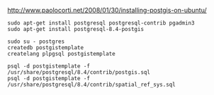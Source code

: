 http://www.paolocorti.net/2008/01/30/installing-postgis-on-ubuntu/

```
sudo apt-get install postgresql postgresql-contrib pgadmin3
sudo apt-get install postgresql-8.4-postgis

sudo su - postgres
createdb postgistemplate
createlang plpgsql postgistemplate

psql -d postgistemplate -f /usr/share/postgresql/8.4/contrib/postgis.sql 
psql -d postgistemplate -f /usr/share/postgresql/8.4/contrib/spatial_ref_sys.sql 
```